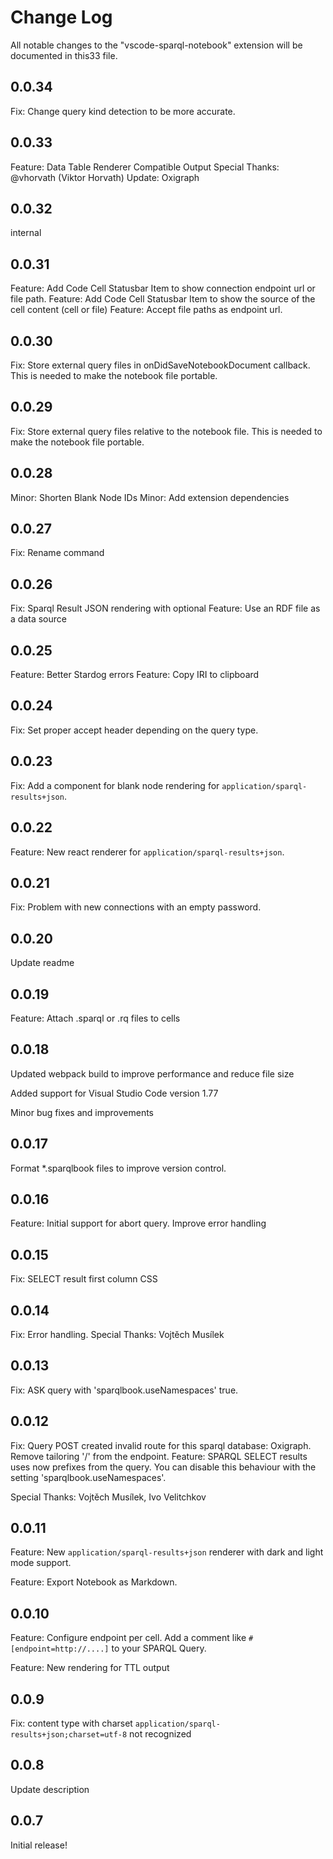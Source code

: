 # Change Log

All notable changes to the "vscode-sparql-notebook" extension will be documented in this33 file.

## 0.0.34
Fix: Change query kind detection to be more accurate.

## 0.0.33
Feature: Data Table Renderer Compatible Output
Special Thanks: @vhorvath (Viktor Horvath)
Update: Oxigraph

## 0.0.32
internal

## 0.0.31
Feature: Add Code Cell Statusbar Item to show connection endpoint url or file path.
Feature: Add Code Cell Statusbar Item to show the source of the cell content (cell or file)
Feature: Accept file paths as endpoint url.

## 0.0.30
Fix: Store external query files in onDidSaveNotebookDocument callback. This is needed to make the notebook file portable.

## 0.0.29
Fix: Store external query files relative to the notebook file. This is needed to make the notebook file portable.

## 0.0.28
Minor: Shorten Blank Node IDs
Minor: Add extension dependencies

## 0.0.27
Fix: Rename command


## 0.0.26
Fix: Sparql Result JSON rendering with optional
Feature: Use an RDF file as a data source

## 0.0.25
Feature: Better Stardog errors
Feature: Copy IRI to clipboard

## 0.0.24
Fix: Set proper accept header depending on the query type.

## 0.0.23
Fix: Add a component for blank node rendering for `application/sparql-results+json`.

## 0.0.22
Feature: New react renderer for `application/sparql-results+json`.

## 0.0.21
Fix: Problem with new connections with an empty password.

## 0.0.20
Update readme

## 0.0.19
Feature: Attach .sparql or .rq files to cells

##  0.0.18
Updated webpack build to improve performance and reduce file size

Added support for Visual Studio Code version 1.77

Minor bug fixes and improvements 

##  0.0.17
Format *.sparqlbook files to improve version control. 

##  0.0.16
Feature: Initial support for abort query.
Improve error handling

##  0.0.15
Fix: SELECT result first column CSS

## 0.0.14

Fix: Error handling.
Special Thanks: Vojtěch Musílek

## 0.0.13

Fix: ASK query with 'sparqlbook.useNamespaces' true.

## 0.0.12

Fix: Query POST created invalid route for this sparql database: Oxigraph. Remove tailoring '/' from the endpoint.
Feature: SPARQL SELECT results uses now prefixes from the query. You can disable this behaviour with the setting 'sparqlbook.useNamespaces'.

Special Thanks: Vojtěch Musílek, Ivo Velitchkov

## 0.0.11

Feature: New `application/sparql-results+json` renderer with dark and light mode support.

Feature: Export Notebook as Markdown.

## 0.0.10

Feature: Configure endpoint per cell. Add a comment like `# [endpoint=http://....]` to your SPARQL Query.

Feature: New rendering for TTL output

## 0.0.9

Fix: content type with charset `application/sparql-results+json;charset=utf-8` not recognized

## 0.0.8

Update description

## 0.0.7

Initial release!
